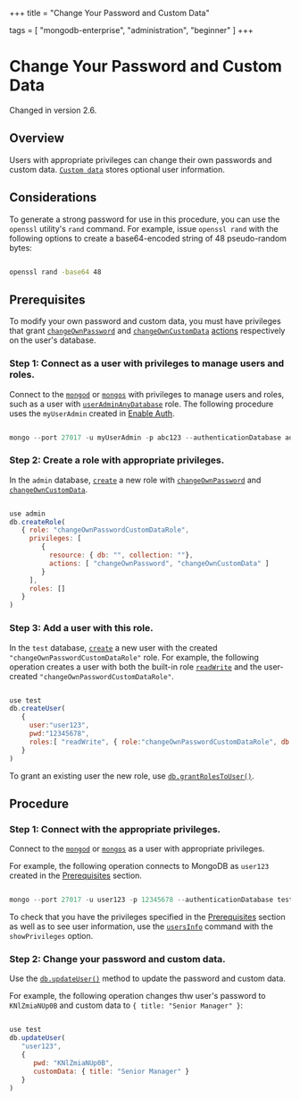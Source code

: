 +++
title = "Change Your Password and Custom Data"

tags = [ "mongodb-enterprise", "administration", "beginner" ]
+++

# Change Your Password and Custom Data

Changed in version 2.6.


## Overview

Users with appropriate privileges can change their own passwords and
custom data. [``Custom data``](https://docs.mongodb.com/manual/reference/system-users-collection/#admin.system.users.customData) stores
optional user information.


## Considerations

To generate a strong password for use in this procedure, you can use the
``openssl`` utility's ``rand`` command. For example, issue ``openssl
rand`` with the following options to create a base64-encoded string of 48
pseudo-random bytes:

```sh

openssl rand -base64 48

```

<span id="change-own-password-prereq"></span>


## Prerequisites

To modify your own password and custom data, you must have privileges
that grant [``changeOwnPassword``](https://docs.mongodb.com/manual/reference/privilege-actions/#changeOwnPassword) and
[``changeOwnCustomData``](https://docs.mongodb.com/manual/reference/privilege-actions/#changeOwnCustomData) [actions](https://docs.mongodb.com/manual/reference/privilege-actions/#security-user-actions) respectively on the user's database.


### Step 1: Connect as a user with privileges to manage users and roles.

Connect to the [``mongod``](https://docs.mongodb.com/manual/reference/program/mongod/#bin.mongod) or [``mongos``](https://docs.mongodb.com/manual/reference/program/mongos/#bin.mongos) with privileges
to manage users and roles, such as a user with
[``userAdminAnyDatabase``](https://docs.mongodb.com/manual/reference/built-in-roles/#userAdminAnyDatabase) role. The following procedure uses the
``myUserAdmin`` created in [Enable Auth](../enable-authentication/).

```javascript

mongo --port 27017 -u myUserAdmin -p abc123 --authenticationDatabase admin

```


### Step 2: Create a role with appropriate privileges.

In the ``admin`` database, [``create``](https://docs.mongodb.com/manual/reference/method/db.createRole/#db.createRole) a new
role with [``changeOwnPassword``](https://docs.mongodb.com/manual/reference/privilege-actions/#changeOwnPassword) and
[``changeOwnCustomData``](https://docs.mongodb.com/manual/reference/privilege-actions/#changeOwnCustomData).

```javascript

use admin
db.createRole(
   { role: "changeOwnPasswordCustomDataRole",
     privileges: [
        {
          resource: { db: "", collection: ""},
          actions: [ "changeOwnPassword", "changeOwnCustomData" ]
        }
     ],
     roles: []
   }
)

```


### Step 3: Add a user with this role.

In the ``test`` database, [``create``](https://docs.mongodb.com/manual/reference/method/db.createUser/#db.createUser) a new user with
the created ``"changeOwnPasswordCustomDataRole"`` role. For example, the following
operation creates a user with both the built-in role [``readWrite``](https://docs.mongodb.com/manual/reference/built-in-roles/#readWrite) and
the user-created ``"changeOwnPasswordCustomDataRole"``.

```javascript

use test
db.createUser(
   {
     user:"user123",
     pwd:"12345678",
     roles:[ "readWrite", { role:"changeOwnPasswordCustomDataRole", db:"admin" } ]
   }
)

```

To grant an existing user the new role, use
[``db.grantRolesToUser()``](https://docs.mongodb.com/manual/reference/method/db.grantRolesToUser/#db.grantRolesToUser).


## Procedure


### Step 1: Connect with the appropriate privileges.

Connect to the [``mongod``](https://docs.mongodb.com/manual/reference/program/mongod/#bin.mongod) or [``mongos``](https://docs.mongodb.com/manual/reference/program/mongos/#bin.mongos) as a user with
appropriate privileges.

For example, the following operation connects to MongoDB as
``user123`` created in the [Prerequisites](#change-own-password-prereq)
section.

```javascript

mongo --port 27017 -u user123 -p 12345678 --authenticationDatabase test

```

To check that you have the privileges specified in the
[Prerequisites](#change-own-password-prereq) section as well as to see user
information, use the [``usersInfo``](https://docs.mongodb.com/manual/reference/command/usersInfo/#dbcmd.usersInfo) command with the
``showPrivileges`` option.


### Step 2: Change your password and custom data.

Use the [``db.updateUser()``](https://docs.mongodb.com/manual/reference/method/db.updateUser/#db.updateUser) method to update the password and
custom data.

For example, the following operation changes thw user's password to
``KNlZmiaNUp0B`` and custom data to ``{ title: "Senior Manager" }``:

```javascript

use test
db.updateUser(
   "user123",
   {
      pwd: "KNlZmiaNUp0B",
      customData: { title: "Senior Manager" }
   }
)

```
